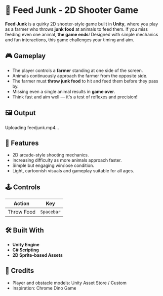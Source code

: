 # 🐷 Feed Junk - 2D Shooter Game

**Feed Junk** is a quirky 2D shooter-style game built in **Unity**, where you play as a farmer who throws **junk food** at animals to feed them. If you miss feeding even one animal, **the game ends**! Designed with simple mechanics and fun interactions, this game challenges your timing and aim.


## 🎮 Gameplay

- The player controls a **farmer** standing at one side of the screen.
- Animals continuously approach the farmer from the opposite side.
- The farmer must **throw junk food** to hit and feed them before they pass by.
- Missing even a single animal results in **game over**.
- Think fast and aim well — it's a test of reflexes and precision!


## 🖼️ Output


Uploading feedjunk.mp4…


## 🧩 Features

- 2D arcade-style shooting mechanics.
- Increasing difficulty as more animals approach faster.
- Simple but engaging win/lose condition.
- Light, cartoonish visuals and gameplay suitable for all ages.


## 🕹️ Controls

| Action       | Key          |
|--------------|--------------|
| Throw Food   | `Spacebar`  |


## 🛠️ Built With

- **Unity Engine**
- **C# Scripting**
- **2D Sprite-based Assets**
## 🙌 Credits
- Player and obstacle models: Unity Asset Store / Custom
- Inspiration: Chrome Dino Game


